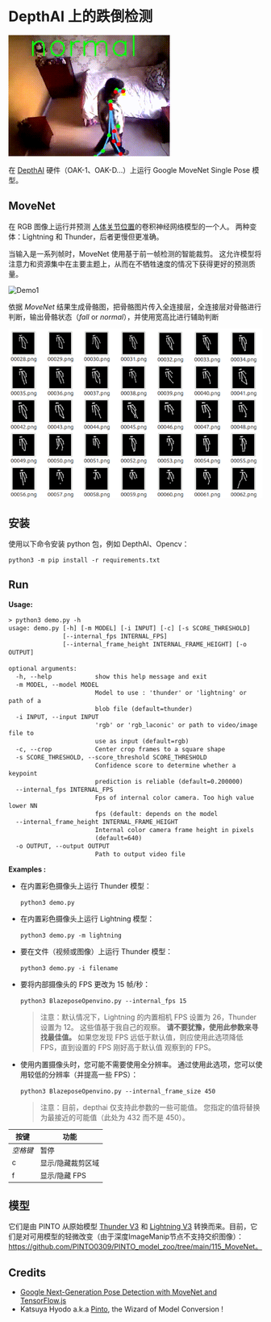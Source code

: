 # DepthAI 上的跌倒检测

![Demo](img/demo.gif)

在 [DepthAI](https://docs.luxonis.com/en/latest/) 硬件（OAK-1、OAK-D...）上运行 Google MoveNet Single Pose 模型。

## MoveNet

在 RGB 图像上运行并预测 [人体关节位置](https://github.com/tensorflow/tfjs-models/tree/master/pose-detection#coco-keypoints-used-in-movenet-and-posenet)的卷积神经网络模型的一个人。 两种变体：Lightning 和 Thunder，后者更慢但更准确。

当输入是一系列帧时，MoveNet 使用基于前一帧检测的智能裁剪。 这允许模型将注意力和资源集中在主要主题上，从而在不牺牲速度的情况下获得更好的预测质量。

![Demo1](img/dance.gif)

依据 *MoveNet* 结果生成骨骼图，把骨骼图片传入全连接层，全连接层对骨骼进行判断，输出骨骼状态（*fall* or *normal*），并使用宽高比进行辅助判断

![Skeleton](img/Skeleton.png)


## 安装

使用以下命令安装 python 包，例如 DepthAI、Opencv：
```
python3 -m pip install -r requirements.txt
```

## Run

**Usage:**

```
> python3 demo.py -h                                               
usage: demo.py [-h] [-m MODEL] [-i INPUT] [-c] [-s SCORE_THRESHOLD]
               [--internal_fps INTERNAL_FPS]
               [--internal_frame_height INTERNAL_FRAME_HEIGHT] [-o OUTPUT]

optional arguments:
  -h, --help            show this help message and exit
  -m MODEL, --model MODEL
                        Model to use : 'thunder' or 'lightning' or path of a
                        blob file (default=thunder)
  -i INPUT, --input INPUT
                        'rgb' or 'rgb_laconic' or path to video/image file to
                        use as input (default=rgb)
  -c, --crop            Center crop frames to a square shape
  -s SCORE_THRESHOLD, --score_threshold SCORE_THRESHOLD
                        Confidence score to determine whether a keypoint
                        prediction is reliable (default=0.200000)
  --internal_fps INTERNAL_FPS
                        Fps of internal color camera. Too high value lower NN
                        fps (default: depends on the model
  --internal_frame_height INTERNAL_FRAME_HEIGHT
                        Internal color camera frame height in pixels
                        (default=640)
  -o OUTPUT, --output OUTPUT
                        Path to output video file
```
**Examples :**

- 在内置彩色摄像头上运行 Thunder 模型：

    ```python3 demo.py```

- 在内置彩色摄像头上运行 Lightning 模型：

    ```python3 demo.py -m lightning```

- 要在文件（视频或图像）上运行 Thunder 模型：

    ```python3 demo.py -i filename```

- 要将内部摄像头的 FPS 更改为 15 帧/秒： 

    ```python3 BlazeposeOpenvino.py --internal_fps 15```

    > 注意：默认情况下，Lightning 的内置相机 FPS 设置为 26，Thunder 设置为 12。 这些值基于我自己的观察。 **请不要犹豫，使用此参数来寻找最佳值。** 如果您发现 FPS 远低于默认值，则应使用此选项降低 FPS，直到设置的 FPS 刚好高于默认值 观察到的 FPS。

- 使用内置摄像头时，您可能不需要使用全分辨率。 通过使用此选项，您可以使用较低的分辨率（并提高一些 FPS）：

    ```python3 BlazeposeOpenvino.py --internal_frame_size 450```

    > 注意：目前，depthai 仅支持此参数的一些可能值。 您指定的值将替换为最接近的可能值（此处为 432 而不是 450）。


| 按键     | 功能              |
| -------- | ----------------- |
| *空格键* | 暂停              |
| c        | 显示/隐藏裁剪区域 |
| f        | 显示/隐藏 FPS     |

## 模型 
它们是由 PINTO 从原始模型 [Thunder V3](https://tfhub.dev/google/movenet/singlepose/thunder/3) 和 [Lightning V3](https://tfhub.dev/google/movenet/singlepose/lightning/3) 转换而来。目前，它们是对可用模型的轻微改变（由于深度ImageManip节点不支持交织图像）：https://github.com/PINTO0309/PINTO_model_zoo/tree/main/115_MoveNet。

## Credits
* [Google Next-Generation Pose Detection with MoveNet and TensorFlow.js](https://blog.tensorflow.org/2021/05/next-generation-pose-detection-with-movenet-and-tensorflowjs.html)
* Katsuya Hyodo a.k.a [Pinto](https://github.com/PINTO0309), the Wizard of Model Conversion !
